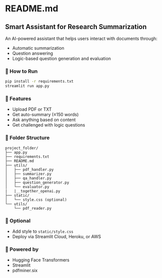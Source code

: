 # README.md

## Smart Assistant for Research Summarization

An AI-powered assistant that helps users interact with documents through:
- Automatic summarization
- Question answering
- Logic-based question generation and evaluation

### 🚀 How to Run
```bash
pip install -r requirements.txt
streamlit run app.py
```

### 📂 Features
- Upload PDF or TXT
- Get auto-summary (≤150 words)
- Ask anything based on content
- Get challenged with logic questions

### 📁 Folder Structure
```
project_folder/
├── app.py
├── requirements.txt
├── README.md
├── utils/
│   ├── pdf_handler.py
│   ├── summarizer.py
│   ├── qa_handler.py
│   ├── question_generator.py
│   └── evaluator.py
|   |__together_openai.py
├── static/
│   └── style.css (optional)
└── utils/
    └── pdf_reader.py
```

### 🔧 Optional
- Add style to `static/style.css`
- Deploy via Streamlit Cloud, Heroku, or AWS

### 🧠 Powered by
- Hugging Face Transformers
- Streamlit
- pdfminer.six
